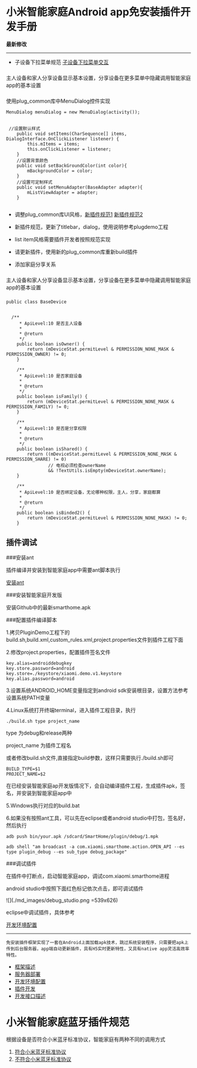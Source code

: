 # 小米智能家庭Android app免安装插件开发手册


**最新修改**

------

- 子设备下拉菜单规范 [子设备下拉菜单交互](子设备下拉菜单规范.pdf)

###
主人设备和家人分享设备显示基本设置，分享设备在更多菜单中隐藏调用智能家庭app的基本设置
###

使用plug_common库中MenuDialog控件实现

```
MenuDialog menuDialog = new MenuDialog(activity());


 //设置默认样式
    public void setItems(CharSequence[] items, DialogInterface.OnClickListener listener) {
        this.mItems = items;
        this.onClickListener = listener;
    }
    //设置背景颜色
    public void setBackGroundColor(int color){
        mBackgroundColor = color;
    }
    //设置可定制样式
    public void setMenuAdapter(BaseAdapter adapter){
        mListViewAdapter = adapter;
    }


```
- 调整plug_common库UI风格，[新插件规范1](智能家庭app规范001.jpg) [新插件规范2](智能家庭app规范002.jpg)

- 新插件规范，更新了titlebar，dialog，使用说明参考plugdemo工程

- list item风格需要插件开发者按照规范实现

- 请更新插件，使用新的plug_common库重新build插件

- 添加家庭分享关系

###
主人设备和家人分享设备显示基本设置，分享设备在更多菜单中隐藏调用智能家庭app的基本设置
###


```
public class BaseDevice


  /**
     * ApiLevel:10 是否主人设备
     * 
     * @return
     */
    public boolean isOwner() {
        return (mDeviceStat.permitLevel & PERMISSION_NONE_MASK & PERMISSION_OWNER) != 0;
    }

    /**
     * ApiLevel:10 是否家庭设备
     * 
     * @return
     */
    public boolean isFamily() {
        return (mDeviceStat.permitLevel & PERMISSION_NONE_MASK & PERMISSION_FAMILY) != 0;
    }

    /**
     * ApiLevel:10 是否是分享权限
     * 
     * @return
     */
    public boolean isShared() {
        return ((mDeviceStat.permitLevel & PERMISSION_NONE_MASK & PERMISSION_SHARE) != 0)
                // 电视必须检查ownerName
                && !TextUtils.isEmpty(mDeviceStat.ownerName);
    }

    /**
     * ApiLevel:10 是否绑定设备，无论哪种权限，主人，分享，家庭都算
     * 
     * @return
     */
    public boolean isBinded2() {
        return (mDeviceStat.permitLevel & PERMISSION_NONE_MASK) != 0;
    }

```


## 插件调试

###安装ant

插件编译并安装到智能家庭app中需要ant脚本执行

[安装ant](http://ant.apache.org/manual/install.html)

###安装智能家庭开发版

安装Github中的最新smarthome.apk

###配置插件编译脚本

1.拷贝PluginDemo工程下的build.sh,build.xml,custom_rules.xml,project.properties文件到插件工程下面

2.修改project.properties，配置插件签名文件

```
key.alias=androiddebugkey
key.store.password=android
key.store=./keystore/xiaomi.demo.v1.keystore
key.alias.password=android
```

3.设置系统ANDROID_HOME变量指定到android sdk安装根目录，设置方法参考设置系统PATH变量

4.Linux系统打开终端terminal，进入插件工程目录，执行

```
./build.sh type project_name
```
type 为debug和release两种

project_name 为插件工程名


或者修改build.sh文件,直接指定build参数，这样只需要执行./build.sh即可

```
BUILD_TYPE=$1
PROJECT_NAME=$2

```

在已经安装智能家庭ap开发版情况下，会自动编译插件工程，生成插件apk，签名，并安装到智能家庭app中

5.Windows执行对应的build.bat

6.如果没有按照ant工具，可以先在eclipse或者android studio中打包，签名好，然后执行

```
adb push bin/your.apk /sdcard/SmartHome/plugin/debug/1.mpk

adb shell "am broadcast -a com.xiaomi.smarthome.action.OPEN_API --es type plugin_debug --es sub_type debug_package"

```



###调试插件


在插件中打断点，启动智能家庭app，调试com.xiaomi.smarthome进程

android studio中按照下面红色标记依次点击，即可调试插件

![](./md_images/debug_studio.png =539x626)


eclipse中调试插件，具体参考

[开发环境配置](开发环境配置.md)

------


```
免安装插件框架实现了一套在Android上面加载apk技术，跳过系统安装程序，只需要把apk上传到后台服务器，app端自动更新插件，具有H5实时更新特性，又具有native app灵活高效率特性。
```

- [框架描述](框架描述.md)
- [服务器部署](服务器部署.md)
- [开发环境配置](开发环境配置.md)
- [插件开发](插件开发.md)
- [开发接口描述](开发接口描述.md)





小米智能家庭蓝牙插件规范
========================================

根据设备是否符合小米蓝牙标准协议，智能家庭有两种不同的调用方式

1. [符合小米蓝牙标准协议](https://github.com/dingjikerbo/blog/blob/master/%E5%B0%8F%E7%B1%B3%E6%99%BA%E8%83%BD%E5%AE%B6%E5%BA%AD%E8%A7%84%E8%8C%831.md)
2. [不符合小米蓝牙标准协议](https://github.com/dingjikerbo/blog/blob/master/%E5%B0%8F%E7%B1%B3%E6%99%BA%E8%83%BD%E5%AE%B6%E5%BA%AD%E8%A7%84%E8%8C%832.md)

<!-- create time: 2015-04-17 10:53:01  -->
